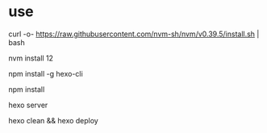 # use
curl -o- https://raw.githubusercontent.com/nvm-sh/nvm/v0.39.5/install.sh | bash

nvm install 12

npm install -g hexo-cli

npm install

hexo server

hexo clean && hexo deploy
